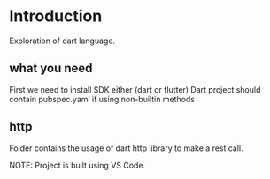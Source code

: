 # Introduction
Exploration of dart language.
## what you need
First we need to install SDK either (dart or flutter)
Dart project should contain pubspec.yaml if using non-builtin methods
## http
Folder contains the usage of dart http library to make a rest call.


NOTE: Project is built using VS Code.
